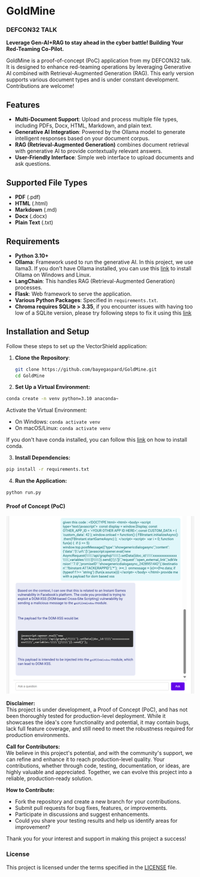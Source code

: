 # GoldMine

### DEFCON32 TALK
**Leverage Gen-AI+RAG to stay ahead in the cyber battle! Building Your Red-Teaming Co-Pilot.**

GoldMine is a proof-of-concept (PoC) application from my DEFCON32 talk. It is designed to enhance red-teaming operations by leveraging Generative AI combined with Retrieval-Augmented Generation (RAG). This early version supports various document types and is under constant development. Contributions are welcome!

## Features

- **Multi-Document Support**: Upload and process multiple file types, including PDFs, Docx, HTML, Markdown, and plain text.
- **Generative AI Integration**: Powered by the Ollama model to generate intelligent responses based on your document corpus.
- **RAG (Retrieval-Augmented Generation)** combines document retrieval with generative AI to provide contextually relevant answers.
- **User-Friendly Interface**: Simple web interface to upload documents and ask questions.

## Supported File Types

- **PDF** (.pdf)
- **HTML** (.html)
- **Markdown** (.md)
- **Docx** (.docx)
- **Plain Text** (.txt)

## Requirements

- **Python 3.10+**
- **Ollama**: Framework used to run the generative AI. In this project, we use llama3. If you don't have Ollama installed, you can use this [link](https://ollama.com/download) to install Ollama on Windows and Linux.
- **LangChain**: This handles RAG (Retrieval-Augmented Generation) processes.
- **Flask**: Web framework to serve the application.
- **Various Python Packages**: Specified in `requirements.txt`.
- **Chroma requires SQLite > 3.35**, if you encounter issues with having too low of a SQLite version, please try following steps to fix it using this [link](https://docs.trychroma.com/troubleshooting#sqlite)

## Installation and Setup

Follow these steps to set up the VectorShield application:

1. **Clone the Repository**:
   ```bash
   git clone https://github.com/bayegaspard/GoldMine.git
   cd GoldMine
   ```
2. **Set Up a Virtual Environment:**
  ```bash
  conda create -n venv python=3.10 anaconda~
  ```

Activate the Virtual Environment:
- On Windows: `conda activate venv`
- On macOS/Linux: `conda activate venv`

If you don't have conda installed, you can follow this [link](https://docs.conda.io/projects/conda/en/latest/user-guide/install/) on how to install conda.

3. **Install Dependencies:**
```bash
pip install -r requirements.txt
```
4. **Run the Application:**
```bash
python run.py
```

#### Proof of Concept (PoC) 
![POC](https://github.com/bayegaspard/GoldMine/blob/main/poc-pics/poc.png)

**Disclaimer:**  
This project is under development, a Proof of Concept (PoC), and has not been thoroughly tested for production-level deployment. While it showcases the idea's core functionality and potential, it may contain bugs, lack full feature coverage, and still need to meet the robustness required for production environments.

**Call for Contributors:**  
We believe in this project's potential, and with the community's support, we can refine and enhance it to reach production-level quality. Your contributions, whether through code, testing, documentation, or ideas, are highly valuable and appreciated. Together, we can evolve this project into a reliable, production-ready solution.

**How to Contribute:**
- Fork the repository and create a new branch for your contributions.
- Submit pull requests for bug fixes, features, or improvements.
- Participate in discussions and suggest enhancements.
- Could you share your testing results and help us identify areas for improvement?

Thank you for your interest and support in making this project a success!


### License
This project is licensed under the terms specified in the [LICENSE](https://github.com/bayegaspard/VectorShield/blob/main/LICENSE)
 file.


